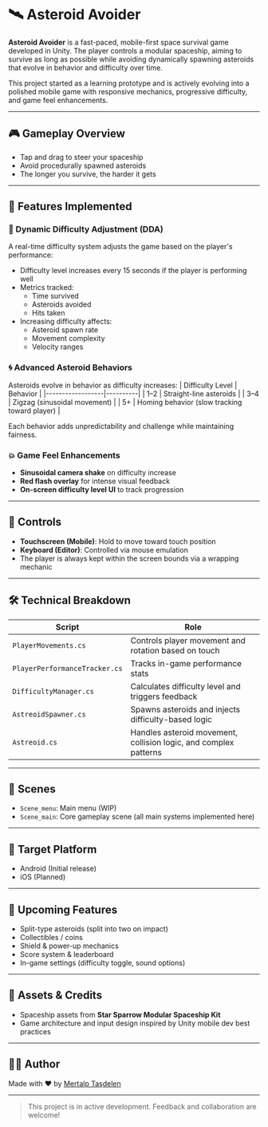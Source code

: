 # 🛰️ Asteroid Avoider

**Asteroid Avoider** is a fast-paced, mobile-first space survival game developed in Unity. The player controls a modular spaceship, aiming to survive as long as possible while avoiding dynamically spawning asteroids that evolve in behavior and difficulty over time.

This project started as a learning prototype and is actively evolving into a polished mobile game with responsive mechanics, progressive difficulty, and game feel enhancements.

---

## 🎮 Gameplay Overview

- Tap and drag to steer your spaceship
- Avoid procedurally spawned asteroids
- The longer you survive, the harder it gets

---

## 🚀 Features Implemented

### 🧠 Dynamic Difficulty Adjustment (DDA)
A real-time difficulty system adjusts the game based on the player's performance:
- Difficulty level increases every 15 seconds if the player is performing well
- Metrics tracked:
  - Time survived
  - Asteroids avoided
  - Hits taken
- Increasing difficulty affects:
  - Asteroid spawn rate
  - Movement complexity
  - Velocity ranges

### 🌀 Advanced Asteroid Behaviors
Asteroids evolve in behavior as difficulty increases:
| Difficulty Level | Behavior |
|------------------|----------|
| 1–2              | Straight-line asteroids |
| 3–4              | Zigzag (sinusoidal movement) |
| 5+               | Homing behavior (slow tracking toward player) |

Each behavior adds unpredictability and challenge while maintaining fairness.

### 💥 Game Feel Enhancements
- **Sinusoidal camera shake** on difficulty increase
- **Red flash overlay** for intense visual feedback
- **On-screen difficulty level UI** to track progression

---

## 🎯 Controls

- **Touchscreen (Mobile)**: Hold to move toward touch position
- **Keyboard (Editor)**: Controlled via mouse emulation
- The player is always kept within the screen bounds via a wrapping mechanic

---

## 🛠️ Technical Breakdown

| Script | Role |
|--------|------|
| `PlayerMovements.cs` | Controls player movement and rotation based on touch |
| `PlayerPerformanceTracker.cs` | Tracks in-game performance stats |
| `DifficultyManager.cs` | Calculates difficulty level and triggers feedback |
| `AstreoidSpawner.cs` | Spawns asteroids and injects difficulty-based logic |
| `Astreoid.cs` | Handles asteroid movement, collision logic, and complex patterns |

---

## 📂 Scenes

- `Scene_menu`: Main menu (WIP)
- `Scene_main`: Core gameplay scene (all main systems implemented here)

---

## 📱 Target Platform

- Android (Initial release)
- iOS (Planned)

---

## 📌 Upcoming Features

- Split-type asteroids (split into two on impact)
- Collectibles / coins
- Shield & power-up mechanics
- Score system & leaderboard
- In-game settings (difficulty toggle, sound options)

---

## 🎨 Assets & Credits

- Spaceship assets from **Star Sparrow Modular Spaceship Kit**
- Game architecture and input design inspired by Unity mobile dev best practices

---

## 👨‍💻 Author

Made with ❤️ by [Mertalp Taşdelen](https://github.com/MertalpTasdelen)

---

> This project is in active development. Feedback and collaboration are welcome!
